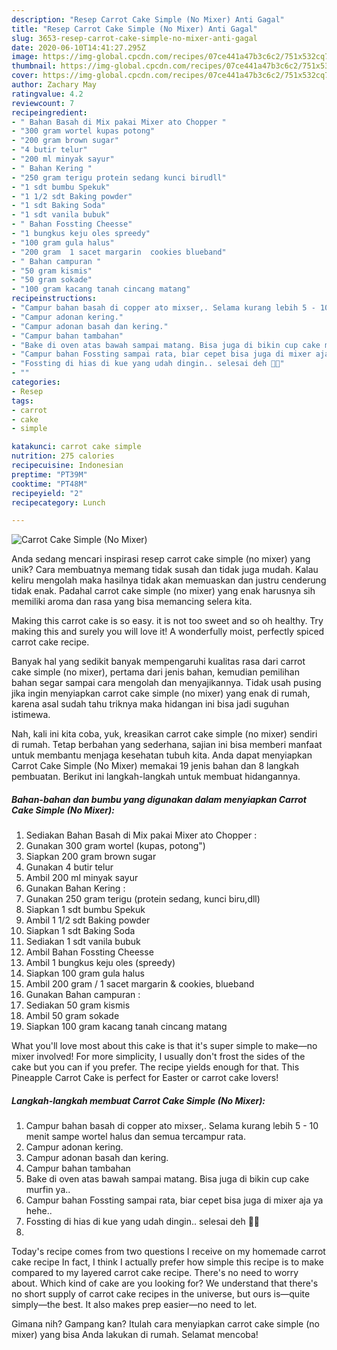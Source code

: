```yaml
---
description: "Resep Carrot Cake Simple (No Mixer) Anti Gagal"
title: "Resep Carrot Cake Simple (No Mixer) Anti Gagal"
slug: 3653-resep-carrot-cake-simple-no-mixer-anti-gagal
date: 2020-06-10T14:41:27.295Z
image: https://img-global.cpcdn.com/recipes/07ce441a47b3c6c2/751x532cq70/carrot-cake-simple-no-mixer-foto-resep-utama.jpg
thumbnail: https://img-global.cpcdn.com/recipes/07ce441a47b3c6c2/751x532cq70/carrot-cake-simple-no-mixer-foto-resep-utama.jpg
cover: https://img-global.cpcdn.com/recipes/07ce441a47b3c6c2/751x532cq70/carrot-cake-simple-no-mixer-foto-resep-utama.jpg
author: Zachary May
ratingvalue: 4.2
reviewcount: 7
recipeingredient:
- " Bahan Basah di Mix pakai Mixer ato Chopper "
- "300 gram wortel kupas potong"
- "200 gram brown sugar"
- "4 butir telur"
- "200 ml minyak sayur"
- " Bahan Kering "
- "250 gram terigu protein sedang kunci birudll"
- "1 sdt bumbu Spekuk"
- "1 1/2 sdt Baking powder"
- "1 sdt Baking Soda"
- "1 sdt vanila bubuk"
- " Bahan Fossting Cheesse"
- "1 bungkus keju oles spreedy"
- "100 gram gula halus"
- "200 gram  1 sacet margarin  cookies blueband"
- " Bahan campuran "
- "50 gram kismis"
- "50 gram sokade"
- "100 gram kacang tanah cincang matang"
recipeinstructions:
- "Campur bahan basah di copper ato mixser,. Selama kurang lebih 5 - 10 menit sampe wortel halus dan semua tercampur rata."
- "Campur adonan kering."
- "Campur adonan basah dan kering."
- "Campur bahan tambahan"
- "Bake di oven atas bawah sampai matang. Bisa juga di bikin cup cake murfin ya.."
- "Campur bahan Fossting sampai rata, biar cepet bisa juga di mixer aja ya hehe.."
- "Fossting di hias di kue yang udah dingin.. selesai deh 🥰💕"
- ""
categories:
- Resep
tags:
- carrot
- cake
- simple

katakunci: carrot cake simple 
nutrition: 275 calories
recipecuisine: Indonesian
preptime: "PT39M"
cooktime: "PT48M"
recipeyield: "2"
recipecategory: Lunch

---
```



![Carrot Cake Simple (No Mixer)](https://img-global.cpcdn.com/recipes/07ce441a47b3c6c2/751x532cq70/carrot-cake-simple-no-mixer-foto-resep-utama.jpg)

Anda sedang mencari inspirasi resep carrot cake simple (no mixer) yang unik? Cara membuatnya memang tidak susah dan tidak juga mudah. Kalau keliru mengolah maka hasilnya tidak akan memuaskan dan justru cenderung tidak enak. Padahal carrot cake simple (no mixer) yang enak harusnya sih memiliki aroma dan rasa yang bisa memancing selera kita.

Making this carrot cake is so easy. it is not too sweet and so oh healthy. Try making this and surely you will love it! A wonderfully moist, perfectly spiced carrot cake recipe.

Banyak hal yang sedikit banyak mempengaruhi kualitas rasa dari carrot cake simple (no mixer), pertama dari jenis bahan, kemudian pemilihan bahan segar sampai cara mengolah dan menyajikannya. Tidak usah pusing jika ingin menyiapkan carrot cake simple (no mixer) yang enak di rumah, karena asal sudah tahu triknya maka hidangan ini bisa jadi suguhan istimewa.


Nah, kali ini kita coba, yuk, kreasikan carrot cake simple (no mixer) sendiri di rumah. Tetap berbahan yang sederhana, sajian ini bisa memberi manfaat untuk membantu menjaga kesehatan tubuh kita. Anda dapat menyiapkan Carrot Cake Simple (No Mixer) memakai 19 jenis bahan dan 8 langkah pembuatan. Berikut ini langkah-langkah untuk membuat hidangannya.

<!--inarticleads1-->

##### Bahan-bahan dan bumbu yang digunakan dalam menyiapkan Carrot Cake Simple (No Mixer):

1. Sediakan  Bahan Basah di Mix pakai Mixer ato Chopper :
1. Gunakan 300 gram wortel (kupas, potong&#34;)
1. Siapkan 200 gram brown sugar
1. Gunakan 4 butir telur
1. Ambil 200 ml minyak sayur
1. Gunakan  Bahan Kering :
1. Gunakan 250 gram terigu (protein sedang, kunci biru,dll)
1. Siapkan 1 sdt bumbu Spekuk
1. Ambil 1 1/2 sdt Baking powder
1. Siapkan 1 sdt Baking Soda
1. Sediakan 1 sdt vanila bubuk
1. Ambil  Bahan Fossting Cheesse
1. Ambil 1 bungkus keju oles (spreedy)
1. Siapkan 100 gram gula halus
1. Ambil 200 gram / 1 sacet margarin &amp; cookies, blueband
1. Gunakan  Bahan campuran :
1. Sediakan 50 gram kismis
1. Ambil 50 gram sokade
1. Siapkan 100 gram kacang tanah cincang matang


What you&#39;ll love most about this cake is that it&#39;s super simple to make—no mixer involved! For more simplicity, I usually don&#39;t frost the sides of the cake but you can if you prefer. The recipe yields enough for that. This Pineapple Carrot Cake is perfect for Easter or carrot cake lovers! 

<!--inarticleads2-->

##### Langkah-langkah membuat Carrot Cake Simple (No Mixer):

1. Campur bahan basah di copper ato mixser,. Selama kurang lebih 5 - 10 menit sampe wortel halus dan semua tercampur rata.
1. Campur adonan kering.
1. Campur adonan basah dan kering.
1. Campur bahan tambahan
1. Bake di oven atas bawah sampai matang. Bisa juga di bikin cup cake murfin ya..
1. Campur bahan Fossting sampai rata, biar cepet bisa juga di mixer aja ya hehe..
1. Fossting di hias di kue yang udah dingin.. selesai deh 🥰💕
1. 


Today&#39;s recipe comes from two questions I receive on my homemade carrot cake recipe In fact, I think I actually prefer how simple this recipe is to make compared to my layered carrot cake recipe. There&#39;s no need to worry about. Which kind of cake are you looking for? We understand that there&#39;s no short supply of carrot cake recipes in the universe, but ours is—quite simply—the best. It also makes prep easier—no need to let. 

Gimana nih? Gampang kan? Itulah cara menyiapkan carrot cake simple (no mixer) yang bisa Anda lakukan di rumah. Selamat mencoba!
